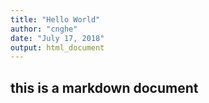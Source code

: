 ```yaml
---
title: "Hello World"
author: "cnghe"
date: "July 17, 2018"
output: html_document
---
```


## this is a markdown document
